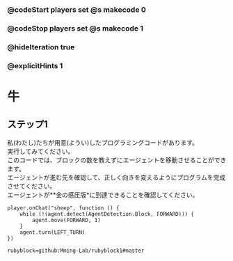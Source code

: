 ### @codeStart players set @s makecode 0
### @codeStop players set @s makecode 1

### @hideIteration true 
### @explicitHints 1


# 牛
## ステップ1
私(わたし)たちが用意(ようい)したプログラミングコードがあります。</br>
実行してみてください。</br>
このコードでは、ブロックの数を教えずにエージェントを移動させることができます。</br>
エージェントが進む先を確認して、正しく向きを変えるようにプログラムを完成させてください。</br>
エージェントが**金の感圧版*に到達できることを確認してください。 </br>


```template
player.onChat("sheep", function () {
    while (!(agent.detect(AgentDetection.Block, FORWARD))) {
        agent.move(FORWARD, 1)
    }
    agent.turn(LEFT_TURN)
})

``` 

```package
rubyblock=github:Mming-Lab/rubyblock1#master
```